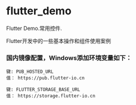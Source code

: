 # flutter_demo

Flutter Demo.常用控件.

Flutter开发中的一些基本操作和组件使用案例


### 国内镜像配置，Windows添加环境变量如下：
    
	键: PUB_HOSTED_URL  
	值： https://pub.flutter-io.cn

	键: FLUTTER_STORAGE_BASE_URL  
	值： https://storage.flutter-io.cn


